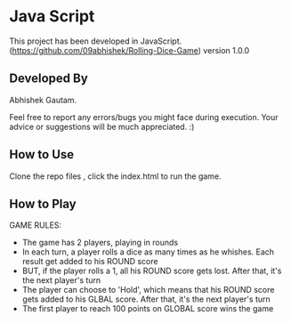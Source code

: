 # Java Script

This project has been developed in JavaScript. (https://github.com/09abhishek/Rolling-Dice-Game) version 1.0.0

## Developed By 

Abhishek Gautam.

Feel free to report any errors/bugs you might face during execution. Your advice or suggestions will be much appreciated. :)

## How to Use

Clone the repo files , click the index.html to run the game.
 

## How to Play

GAME RULES:

- The game has 2 players, playing in rounds
- In each turn, a player rolls a dice as many times as he whishes. Each result get added to his ROUND score
- BUT, if the player rolls a 1, all his ROUND score gets lost. After that, it's the next player's turn
- The player can choose to 'Hold', which means that his ROUND score gets added to his GLBAL score. After that, it's the next player's turn
- The first player to reach 100 points on GLOBAL score wins the game

 
